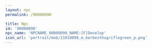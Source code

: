 ```yaml
---
layout: npc
permalink: /90000090

title: Npc
id: '90000090'
npc_name: 'NPCNAME_90000090_NAME:[F]Develop'
icon_url: 'portrait/mob/21010098_m_kerbesthugriflegreen_p.png'
---
```

